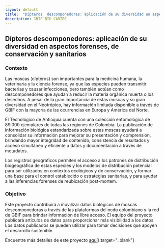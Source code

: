 ```yaml
---
layout: default
title:  "Dípteros  descomponedores: aplicación de su diversidad en aspectos forenses, de conservación y sanitarios"
description: GBIF BID CARIBE
---
```


## Dípteros  descomponedores: aplicación de su diversidad en aspectos forenses, de conservación y sanitarios


### Contexto

Las moscas (dípteros) son importantes para la medicina humana, la veterinaria y la ciencia forense, ya que las especies pueden transmitir bacterias y causar infecciones, pero también actúan como descomponedores que ayudan a reducir la materia orgánica muerta o los desechos. A pesar de la gran importancia de estas moscas y su gran diversidad en el Neotrópico, hay información limitada disponible a través de GBIF con la mayoría de las ocurrencias en Europa y América del Norte.

El Tecnológico de Antioquia cuenta con una colección entomológica de 89.000 ejemplares de todas las regiones de Colombia. La publicación de información biológica estandarizada sobre estas moscas ayudará a consolidar su información para mejorar su presentación y comprensión, brindando mayor integridad de contenido, consistencia de resultados y acceso simultáneo y eficiente a datos y documentación a través de metadatos.

Los registros geográficos permiten el acceso a los patrones de distribución biogeográfica de estas especies y los modelos de distribución potencial para ser utilizados en contextos ecológicos y de conservación, y formar una base para el control establecido o estrategias sanitarias, y para ayudar a las inferencias forenses de reubicación post-mortem.

### Objetivo

Este proyecto contribuirá a movilizar datos biológicos de moscas descomponedoras a través de las plataformas del nodo colombiano y la red de GBIF para brindar información de libre acceso. El equipo del proyecto publicará artículos de datos para proporcionar más visibilidad a los datos. Los datos publicados se pueden utilizar para tomar decisiones que apoyen el desarrollo sostenible.

Encuentre más detalles de este proyecto [aquí](https://www.gbif.org/project/BID-CA2020-056-INS/data-on-dipterans-in-colombia-with-relevance-to-human-and-animal-health){:target="_blank"}
